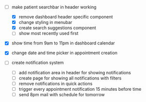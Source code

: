 - [ ] make patient searchbar in header working
    - [x] remove dashboard header specific component
    - [x] change styling in menubar
    - [x] create search suggestions component
    - [ ] show most recently used first

- [x] show time from 9am to 11pm in dashboard calendar

- [x] change date and time picker in appointment creation

- [ ] create notification system
    - [ ] add notification area in header for showing notifications
    - [ ] create page for showing all notifications with filters
    - [ ] remove notifications in quick actions
    - [ ] trigger every appointment notification 15 minutes before time
    - [ ] send 8pm mail with schedule for tomorrow